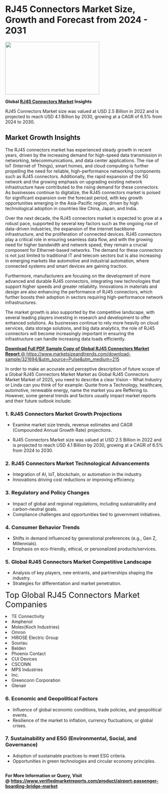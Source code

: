 <H1>RJ45 Connectors Market Size, Growth and Forecast from 2024 - 2031</H1><img class="aligncenter size-medium wp-image-584254" src="https://thirdeyenews.in/wp-content/uploads/2024/09/Global-Market-Research-300x168.jpeg" alt="" width="300" height="168" /><p><strong>Global&nbsp;<a href="https://www.marketsizeandtrends.com/download-sample/321694/&amp;utm_source=Pulse&amp;utm_medium=215">RJ45 Connectors Market</a> Insights</strong></p><p>RJ45 Connectors Market size was valued at USD 2.5 Billion in 2022 and is projected to reach USD 4.1 Billion by 2030, growing at a CAGR of 6.5% from 2024 to 2030.</p><p><h2>Market Growth Insights</h2> <p>The RJ45 connectors market has experienced steady growth in recent years, driven by the increasing demand for high-speed data transmission in networking, telecommunications, and data center applications. The rise of IoT (Internet of Things), smart homes, and cloud computing is further propelling the need for reliable, high-performance networking components such as RJ45 connectors. Additionally, the rapid expansion of the 5G network and the growing emphasis on upgrading existing network infrastructure have contributed to the rising demand for these connectors. As businesses continue to digitalize, the RJ45 connectors market is poised for significant expansion over the forecast period, with key growth opportunities emerging in the Asia-Pacific region, driven by high technological adoption in countries like China, Japan, and India.</p> <p><a href="download-sample-link"></a></p> <p>Over the next decade, the RJ45 connectors market is expected to grow at a robust pace, supported by several key factors such as the ongoing rise of data-driven industries, the expansion of the internet backbone infrastructure, and the proliferation of connected devices. RJ45 connectors play a critical role in ensuring seamless data flow, and with the growing need for higher bandwidth and network speed, they remain a crucial component for Ethernet-based networks. The demand for these connectors is not just limited to traditional IT and telecom sectors but is also increasing in emerging markets like automotive and industrial automation, where connected systems and smart devices are gaining traction.</p> <p>Furthermore, manufacturers are focusing on the development of more advanced and durable RJ45 connectors, integrating new technologies that support higher speeds and greater reliability. Innovations in materials and design are also enhancing the performance of RJ45 connectors, which further boosts their adoption in sectors requiring high-performance network infrastructures.</p> <p>The market growth is also supported by the competitive landscape, with several leading players investing in research and development to offer enhanced solutions. As businesses continue to rely more heavily on cloud services, data storage solutions, and big data analytics, the role of RJ45 connectors will become increasingly important in ensuring the infrastructure can handle increasing data loads efficiently.</p> <p><a href="get-more-link"></p><p><span class=""><strong>Download Full PDF Sample Copy of Global RJ45 Connectors Market Report</strong> @ <a href="https://www.marketsizeandtrends.com/download-sample/321694/&amp;utm_source=Pulse&amp;utm_medium=215" target="_blank">https://www.marketsizeandtrends.com/download-sample/321694/&amp;utm_source=Pulse&amp;utm_medium=215</a></span></p><p>In order to make an accurate and perceptive description of future scope of a Global&nbsp;RJ45 Connectors Market Market as Global&nbsp;RJ45 Connectors Market Market of 2025, you need to describe a clear Vision &ndash; What Industry or Linda can you think of for example: Quote from a Technology, healthcare, automotive, renewable energy, name the market you are Reffering to. However, some general trends and factors usually impact market reports and their future outlook include:</p><h3>1.&nbsp;<strong>RJ45 Connectors Market Growth Projections</strong></h3><ul><li>Examine market size trends, revenue estimates and CAGR (Compounded Annual Growth Rate) projections.</li><li><p>RJ45 Connectors Market size was valued at USD 2.5 Billion in 2022 and is projected to reach USD 4.1 Billion by 2030, growing at a CAGR of 6.5% from 2024 to 2030.</p></li></ul><h3>2.&nbsp;<strong>RJ45 Connectors Market Technological Advancements</strong></h3><ul><li>Integration of AI, IoT, blockchain, or automation in the industry.</li><li>Innovations driving cost reductions or improving efficiency.</li></ul><h3>3.&nbsp;<strong>Regulatory and Policy Changes</strong></h3><ul><li>Impact of global and regional regulations, including sustainability and carbon-neutral goals.</li><li>Compliance challenges and opportunities tied to government initiatives.</li></ul><h3>4.&nbsp;<strong>Consumer Behavior Trends</strong></h3><ul><li>Shifts in demand influenced by generational preferences (e.g., Gen Z, Millennials).</li><li>Emphasis on eco-friendly, ethical, or personalized products/services.</li></ul><h3>5.&nbsp;<strong>Global RJ45 Connectors Market Competitive Landscape</strong></h3><ul><li>Analysis of key players, new entrants, and partnerships shaping the industry.</li><li>Strategies for differentiation and market penetration.</li></ul><p data-pm-slice="1 1 []"><span style="color: inherit; font-family: inherit; font-size: 25px;">Top Global RJ45 Connectors Market Companies</span></p><div class="" data-test-id=""><p><li>TE Connectivity</li><li> Amphenol</li><li> Molex(Koch Industries)</li><li> Omron</li><li> HIROSE Electric Group</li><li> Souriau</li><li> Belden</li><li> Phoenix Contact</li><li> CUI Devices</li><li> CSCONN</li><li> MPS Industries</li><li> Inc.</li><li> Greenconn Corporation</li><li> Glenair</li></p></div><h3>6.&nbsp;<strong>Economic and Geopolitical Factors</strong></h3><ul><li>Influence of global economic conditions, trade policies, and geopolitical events.</li><li>Resilience of the market to inflation, currency fluctuations, or global crises.</li></ul><h3>7.&nbsp;<strong>Sustainability and ESG (Environmental, Social, and Governance)</strong></h3><ul><li>Adoption of sustainable practices to meet ESG criteria.</li><li>Opportunities in green technologies and circular economy principles.</li></ul><h2><strong style="font-size: 14px;">For More Information or Query, Visit @&nbsp;</strong><a style="background-color: #ffffff; font-size: 14px;" href="https://www.marketsizeandtrends.com/report/rj45-connectors-market/" target="_blank">https://www.verifiedmarketreports.com/product/airport-passenger-boarding-bridge-market</a></h2>
